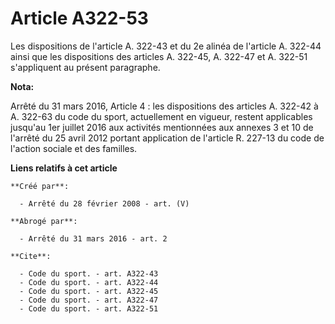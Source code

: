 # Article A322-53

Les dispositions de l'article A. 322-43 et du 2e alinéa de l'article A. 322-44 ainsi que les dispositions des articles A.
322-45, A. 322-47 et A. 322-51 s'appliquent au présent paragraphe.

**Nota:**

Arrêté du 31 mars 2016, Article 4 :  les dispositions des articles A. 322-42 à A. 322-63 du code du sport, actuellement en
vigueur, restent applicables jusqu'au 1er juillet 2016 aux activités mentionnées aux annexes 3 et 10 de l'arrêté du 25 avril
2012 portant application de l'article R. 227-13 du code de l'action sociale et des familles.

**Liens relatifs à cet article**

	**Créé par**:

	  - Arrêté du 28 février 2008 - art. (V)

	**Abrogé par**:

	  - Arrêté du 31 mars 2016 - art. 2

	**Cite**:

	  - Code du sport. - art. A322-43
	  - Code du sport. - art. A322-44
	  - Code du sport. - art. A322-45
	  - Code du sport. - art. A322-47
	  - Code du sport. - art. A322-51
